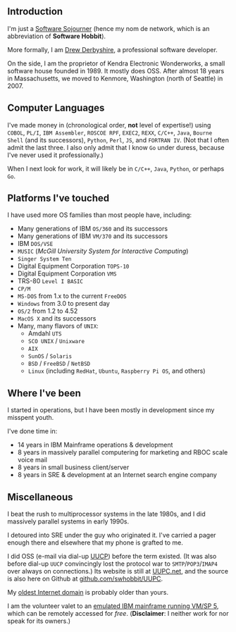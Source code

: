 <!---
swhobbit/swhobbit is a ✨ special ✨ repository because its `README.md` (this file) appears on your GitHub profile.
You can click the Preview link to take a look at your changes.
--->
## Introduction

I'm just a [Software Sojourner](https://hobbit.kew.com) (hence my nom de network, which is an abbreviation of **Software Hobbit**).

More formally, I am [Drew Derbyshire](https://hobbit.kew.com/2022/03/i-havent-heard-that-name-in-years.html), a professional software developer.
 
On the side, I am the proprietor of Kendra Electronic Wonderworks, a small software house founded in 1989. It mostly does OSS.
After almost 18 years in Massachusetts, we moved to Kenmore, Washington (north of Seattle) in 2007.

## Computer Languages

I've made money in (chronological order, **not** level of expertise!)  using `COBOL`, `PL/I`, `IBM Assembler`, `ROSCOE RPF`, `EXEC2`, `REXX`, `C/C++`, `Java`, `Bourne Shell` (and  its successors), `Python`, `Perl`, `JS`, and `FORTRAN IV`.
(Not that I often admit the last three. I also only admit that I know `Go` under duress, because I've never used it professionally.)  

When I next look for work, it will likely be in `C/C++`, `Java`, `Python`, or perhaps `Go`.

## Platforms I've touched 

I have used more OS families than most people have, including: 
- Many generations of IBM `OS/360` and its successors
- Many generations of IBM `VM/370` and its successors
- IBM `DOS/VSE`
- `MUSIC` (*McGill University System for Interactive Computing*)
- `Singer System Ten`
- Digital Equipment Corporation `TOPS-10`
- Digital Equipment Corporation `VMS`
- TRS-80 `Level I BASIC`
- `CP/M`
- `MS-DOS` from 1.x to the current `FreeDOS`
- `Windows` from 3.0 to present day
- `OS/2` from 1.2 to 4.52
- `MacOS X` and its successors
- Many, many flavors of `UNIX`:
  - Amdahl `UTS`
  - `SCO UNIX` / `Unixware` 
  - `AIX`
  - `SunOS` / `Solaris`
  - `BSD` / `FreeBSD` / `NetBSD`
  - `Linux` (including `RedHat`, `Ubuntu`, `Raspberry Pi OS`, and others) 

## Where I've been

I started in operations, but I have been mostly in development since my misspent youth.

I've done time in:

- 14 years in IBM Mainframe operations & development 
- 8 years in massively parallel computering for marketing and RBOC scale voice mail
- 8 years in small business client/server
- 8 years in SRE & development at an Internet search engine company 

## Miscellaneous

I beat the rush to multiprocessor systems in the late 1980s, and I did massively parallel systems in early 1990s. 

I detoured into SRE under the guy who originated it. I've carried a pager enough there and elsewhere that my phone is grafted to me. 

I did OSS (e-mail via dial-up [UUCP](https://en.wikipedia.org/wiki/UUCP)) before the term existed.
(It was also before dial-up `UUCP` convincingly lost the protocol war to `SMTP`/`POP3`/`IMAP4` over always on connections.)
Its website is still at [UUPC.net](https://uupc.net), and the source is also here on Github at [github.com/swhobbit/UUPC](https://github.com/swhobbit/UUPC).

My [oldest Internet domain](https://domain.kew.com/) is probably older than yours. 

I am the volunteer valet to an [emulated IBM mainframe running VM/SP 5](https://wiki.sdf.org/doku.php?id=vintage_systems:vm_cms_survival_guide), which can be remotely accessed for *free*. 
(**Disclaimer**: I neither work for nor speak for its owners.)
